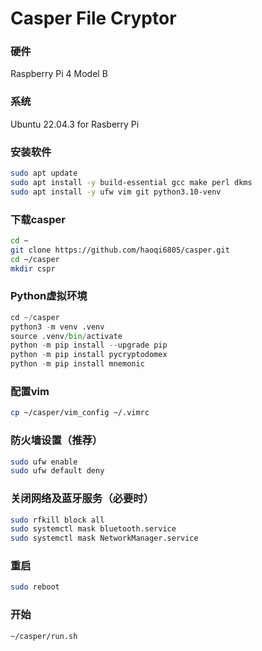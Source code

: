 # Casper File Cryptor
### 硬件
Raspberry Pi 4 Model B

### 系统
Ubuntu 22.04.3 for Rasberry Pi

### 安装软件
```bash
sudo apt update
sudo apt install -y build-essential gcc make perl dkms
sudo apt install -y ufw vim git python3.10-venv
```

### 下载casper
```bash
cd ~
git clone https://github.com/haoqi6805/casper.git
cd ~/casper
mkdir cspr
```

### Python虚拟环境
```python
cd ~/casper
python3 -m venv .venv  
source .venv/bin/activate  
python -m pip install --upgrade pip  
python -m pip install pycryptodomex  
python -m pip install mnemonic  
```

### 配置vim
```bash
cp ~/casper/vim_config ~/.vimrc
```

### 防火墙设置（推荐）
```bash
sudo ufw enable  
sudo ufw default deny
```

### 关闭网络及蓝牙服务（必要时）
```bash
sudo rfkill block all
sudo systemctl mask bluetooth.service  
sudo systemctl mask NetworkManager.service
```

### 重启
```bash
sudo reboot
```

### 开始
```bash
~/casper/run.sh
```
